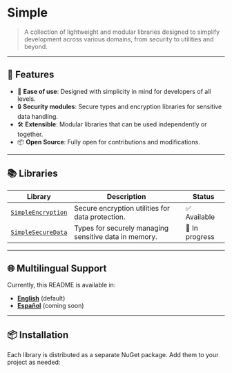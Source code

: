# Simple

> A collection of lightweight and modular libraries designed to simplify development across various domains, from security to utilities and beyond.

---

## 🚀 Features

- 🌟 **Ease of use**: Designed with simplicity in mind for developers of all levels.
- 🔒 **Security modules**: Secure types and encryption libraries for sensitive data handling.
- 🛠️ **Extensible**: Modular libraries that can be used independently or together.
- 📦 **Open Source**: Fully open for contributions and modifications.

---

## 📚 Libraries

| Library                                          | Description                                           | Status              |
|--------------------------------------------------|-------------------------------------------------------|---------------------|
| [`SimpleEncryption`](SimpleEncryption/README.md) | Secure encryption utilities for data protection.  | ✅ Available      |
| [`SimpleSecureData`](SimpleSecureData/README.md) | Types for securely managing sensitive data in memory. | 🚧 In progress      |

---

## 🌐 Multilingual Support

Currently, this README is available in:

- **[English](README.md)** (default)
- **[Español](README_es.md)** (coming soon)

---

## 📦 Installation

Each library is distributed as a separate NuGet package. Add them to your project as needed:

